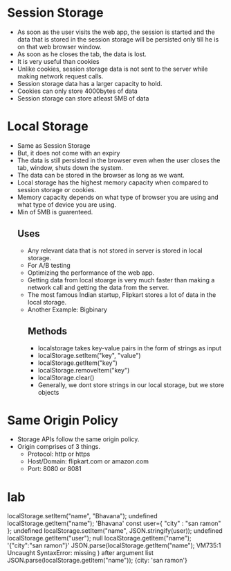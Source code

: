 # Session Storage
- As soon as the user visits the web app, the session is started and the data that is stored in the session storage will be persisted only till he is on that web browser window.
- As soon as he closes the tab, the data is lost.
- It is very useful than cookies
- Unlike cookies, session storage data is not sent to the server while making network request calls.
- Session storage data has a larger capacity to hold.
- Cookies can only store 4000bytes of data
- Session storage can store atleast 5MB of data

# Local Storage
- Same as Session Storage
- But, it does not come with an expiry
- The data is still persisted in the browser even when the user closes the tab, window, shuts down the system.
- The data can be stored in the browser as long as we want.
- Local storage has the highest memory capacity when compared to session storage or cookies.
- Memory capacity depends on what type of browser you are using and what type of device you are using.
- Min of 5MB is guarenteed.
  ## Uses
  - Any relevant data that is not stored in server is stored in local storage.
  - For A/B testing
  - Optimizing the performance of the web app.
  - Getting data from local stoarge is very much faster than making a network call and getting the data from the server.
  - The most famous Indian startup, Flipkart stores a lot of data in the local storage.
  - Another Example: Bigbinary
    ## Methods
    - localstorage takes key-value pairs in the form of strings as input
    - localStorage.setItem("key", "value")
    - localStorage.getItem("key")
    - localStorage.removeItem("key")
    - localStorage.clear()
    - Generally, we dont store strings in our local storage, but we store objects

# Same Origin Policy
  - Storage APIs follow the same origin policy.
  - Origin comprises of 3 things.
    - Protocol: http or https
    - Host/Domain: flipkart.com or amazon.com
    - Port: 8080 or 8081

# lab
localStorage.setItem("name", "Bhavana");
undefined
localStorage.getItem("name");
'Bhavana'
const user={
    "city" : "san ramon"
};
undefined
localStorage.setItem("name", JSON.stringify(user));
undefined
localStorage.getItem("user");
null
localStorage.getItem("name");
'{"city":"san ramon"}'
JSON.parse(localStorage.getItem("name");
VM735:1 Uncaught SyntaxError: missing ) after argument list
JSON.parse(localStorage.getItem("name"));
{city: 'san ramon'}